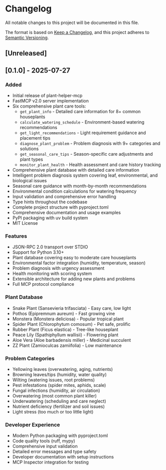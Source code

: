 # Changelog

All notable changes to this project will be documented in this file.

The format is based on [Keep a Changelog](https://keepachangelog.com/en/1.0.0/),
and this project adheres to [Semantic Versioning](https://semver.org/spec/v2.0.0.html).

## [Unreleased]

## [0.1.0] - 2025-07-27

### Added
- Initial release of plant-helper-mcp
- FastMCP v2.0 server implementation
- Six comprehensive plant care tools:
  - `get_plant_info` - Detailed care information for 8+ common houseplants
  - `calculate_watering_schedule` - Environment-based watering recommendations
  - `get_light_recommendations` - Light requirement guidance and placement tips
  - `diagnose_plant_problem` - Problem diagnosis with 9+ categories and solutions
  - `get_seasonal_care_tips` - Season-specific care adjustments and plant types
  - `monitor_plant_health` - Health assessment and care history tracking
- Comprehensive plant database with detailed care information
- Intelligent problem diagnosis system covering leaf, environmental, and biological issues
- Seasonal care guidance with month-by-month recommendations
- Environmental condition calculations for watering frequency
- Input validation and comprehensive error handling
- Type hints throughout the codebase
- Complete project structure with pyproject.toml
- Comprehensive documentation and usage examples
- PyPI packaging with uv build system
- MIT License

### Features
- JSON-RPC 2.0 transport over STDIO
- Support for Python 3.10+
- Plant database covering easy to moderate care houseplants
- Environmental factor integration (humidity, temperature, season)
- Problem diagnosis with urgency assessment
- Health monitoring with scoring system
- Extensible architecture for adding new plants and problems
- Full MCP protocol compliance

### Plant Database
- Snake Plant (Sansevieria trifasciata) - Easy care, low light
- Pothos (Epipremnum aureum) - Fast growing vine
- Monstera (Monstera deliciosa) - Popular tropical plant
- Spider Plant (Chlorophytum comosum) - Pet safe, prolific
- Rubber Plant (Ficus elastica) - Tree-like houseplant
- Peace Lily (Spathiphyllum wallisii) - Flowering plant
- Aloe Vera (Aloe barbadensis miller) - Medicinal succulent
- ZZ Plant (Zamioculcas zamiifolia) - Low maintenance

### Problem Categories
- Yellowing leaves (overwatering, aging, nutrients)
- Browning leaves/tips (humidity, water quality)
- Wilting (watering issues, root problems)
- Pest infestations (spider mites, aphids, scale)
- Fungal infections (humidity, air circulation)
- Overwatering (most common plant killer)
- Underwatering (scheduling and care neglect)
- Nutrient deficiency (fertilizer and soil issues)
- Light stress (too much or too little light)

### Developer Experience
- Modern Python packaging with pyproject.toml
- Code quality tools (ruff, mypy)
- Comprehensive input validation
- Detailed error messages and type safety
- Developer documentation with setup instructions
- MCP Inspector integration for testing